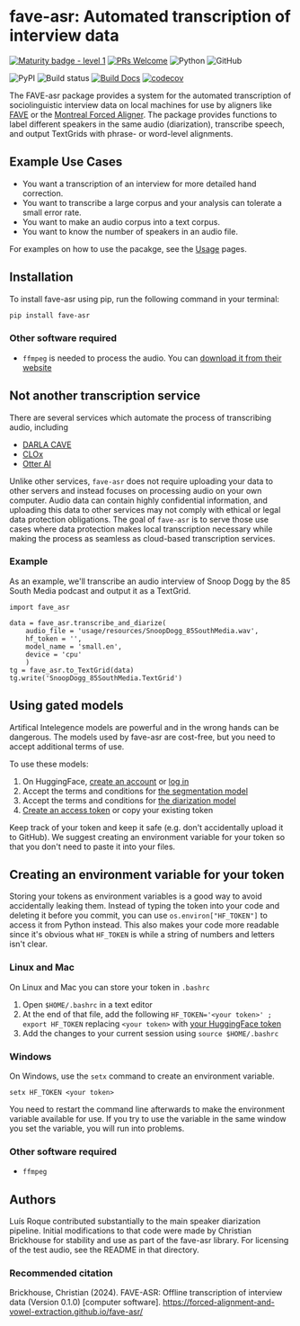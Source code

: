 # fave-asr: Automated transcription of interview data
[![Maturity badge - level 1](https://img.shields.io/badge/Maturity_Level-In_development-yellowgreen)](http://www.jsoftware.us/vol10/31-E004.pdf)
[![PRs Welcome](https://img.shields.io/badge/Pull_Requests-welcome-brightgreen.svg)](http://makeapullrequest.com)
![Python](https://img.shields.io/badge/python-3.11-blue.svg)
![GitHub](https://img.shields.io/github/license/Forced-Alignment-and-Vowel-Extraction/fave-asr?color=blue)

![PyPI](https://img.shields.io/pypi/v/fave-asr)
![Build status](https://github.com/Forced-Alignment-and-Vowel-Extraction/fave-asr/actions/workflows/build.yml/badge.svg)
[![Build Docs](https://github.com/Forced-Alignment-and-Vowel-Extraction/fave-asr/actions/workflows/quarto_docs.yml/badge.svg)](https://forced-alignment-and-vowel-extraction.github.io/fave-asr/)
[![codecov](https://codecov.io/gh/Forced-Alignment-and-Vowel-Extraction/fave-asr/graph/badge.svg?token=V54YXTIOPQ)](https://codecov.io/gh/Forced-Alignment-and-Vowel-Extraction/fave-asr)
<!-- For the future: Coveralls for codecoverage -->

The FAVE-asr package provides a system for the automated transcription of sociolinguistic interview data on local machines for use by aligners like [FAVE](https://github.com/JoFrhwld/FAVE) or the [Montreal Forced Aligner](https://montreal-forced-aligner.readthedocs.io/en/latest/). The package provides functions to label different speakers in the same audio (diarization), transcribe speech, and output TextGrids with phrase- or word-level alignments.

## Example Use Cases

- You want a transcription of an interview for more detailed hand correction.
- You want to transcribe a large corpus and your analysis can tolerate a small error rate.
- You want to make an audio corpus into a text corpus.
- You want to know the number of speakers in an audio file.

For examples on how to use the pacakge, see the [Usage](https://forced-alignment-and-vowel-extraction.github.io/fave-asr/usage/) pages.

## Installation
To install fave-asr using pip, run the following command in your terminal:

```bash
pip install fave-asr
```

### Other software required
* `ffmpeg` is needed to process the audio. You can [download it from their website](https://ffmpeg.org/download.html)

## Not another transcription service

There are several services which automate the process of transcribing audio, including

- [DARLA CAVE](http://darla.dartmouth.edu/cave)
- [CLOx](https://clox.ling.washington.edu/#/)
- [Otter AI](https://otter.ai/)

Unlike other services, `fave-asr` does not require uploading your data to other servers and instead focuses on processing audio on your own computer. Audio data can contain highly confidential information, and uploading this data to other services may not comply with ethical or legal data protection obligations. The goal of `fave-asr` is to serve those use cases where data protection makes local transcription necessary while making the process as seamless as cloud-based transcription services. 

### Example

As an example, we'll transcribe an audio interview of Snoop Dogg by the 85 South Media podcast and output it as a TextGrid.

```{python}
import fave_asr

data = fave_asr.transcribe_and_diarize(
    audio_file = 'usage/resources/SnoopDogg_85SouthMedia.wav',
    hf_token = '',
    model_name = 'small.en',
    device = 'cpu'
    )
tg = fave_asr.to_TextGrid(data)
tg.write('SnoopDogg_85SouthMedia.TextGrid')
```

## Using gated models
Artifical Intelegence models are powerful and in the wrong hands can be dangerous. The models used by fave-asr are cost-free, but you need to accept additional terms of use.

To use these models:
1. On HuggingFace, [create an account](https://huggingface.co/join) or [log in](https://huggingface.co/login)
2. Accept the terms and conditions for [the segmentation model](https://hf.co/pyannote/segmentation)
3. Accept the terms and conditions for [the diarization model](https://hf.co/pyannote/speaker-diarization-3.1)
4. [Create an access token](https://hf.co/settings/tokens) or copy your existing token

Keep track of your token and keep it safe (e.g. don't accidentally upload it to GitHub). 
We suggest creating an environment variable for your token so that you don't need to paste it into your files.

## Creating an environment variable for your token
Storing your tokens as environment variables is a good way to avoid accidentally leaking them. Instead of typing the token into your code and deleting it before you commit, you can use `os.environ["HF_TOKEN"]` to access it from Python instead. This also makes your code more readable since it's obvious what `HF_TOKEN` is while a string of numbers and letters isn't clear.

### Linux and Mac
On Linux and Mac you can store your token in `.bashrc`

1. Open `$HOME/.bashrc` in a text editor
2. At the end of that file, add the following `HF_TOKEN='<your token>' ; export HF_TOKEN` replacing `<your token>` with [your HuggingFace token](https://hf.co/settings/tokens)
3. Add the changes to your current session using `source $HOME/.bashrc`

### Windows
On Windows, use the `setx` command to create an environment variable.
```
setx HF_TOKEN <your token>
```

You need to restart the command line afterwards to make the environment variable available for use. If you try to use the variable in the same window you set the variable, you will run into problems.

### Other software required
* `ffmpeg`

## Authors
Luís Roque contributed substantially to the main speaker diarization pipeline. Initial modifications to that code were made by Christian Brickhouse for stability and use as part of the fave-asr library. For licensing of the test audio, see the README in that directory.

### Recommended citation
Brickhouse, Christian (2024). FAVE-ASR: Offline transcription of interview data (Version 0.1.0) [computer software]. https://forced-alignment-and-vowel-extraction.github.io/fave-asr/
